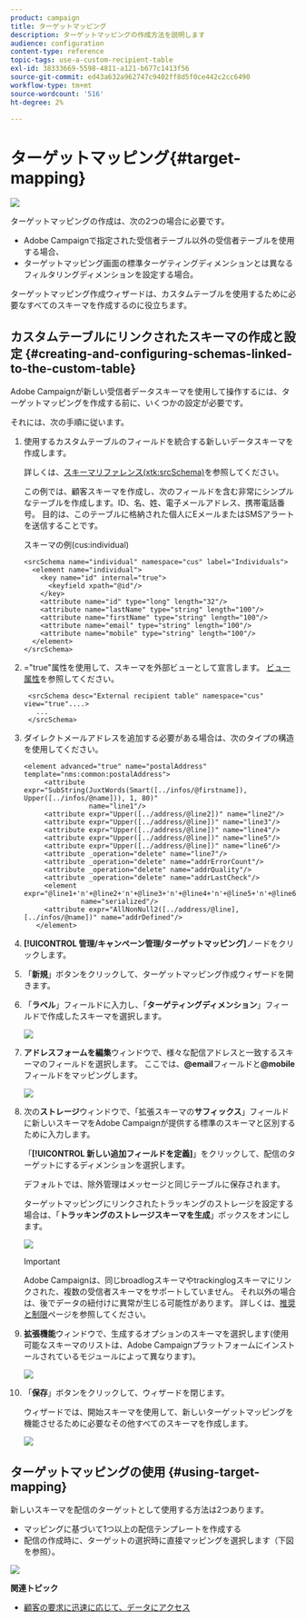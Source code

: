 ```yaml
---
product: campaign
title: ターゲットマッピング
description: ターゲットマッピングの作成方法を説明します
audience: configuration
content-type: reference
topic-tags: use-a-custom-recipient-table
exl-id: 38333669-5598-4811-a121-b677c1413f56
source-git-commit: ed43a632a962747c9402ff8d5f0ce442c2cc6490
workflow-type: tm+mt
source-wordcount: '516'
ht-degree: 2%

---
```


# ターゲットマッピング{#target-mapping}

![](../../assets/v7-only.svg)

ターゲットマッピングの作成は、次の2つの場合に必要です。

* Adobe Campaignで指定された受信者テーブル以外の受信者テーブルを使用する場合、
* ターゲットマッピング画面の標準ターゲティングディメンションとは異なるフィルタリングディメンションを設定する場合。

ターゲットマッピング作成ウィザードは、カスタムテーブルを使用するために必要なすべてのスキーマを作成するのに役立ちます。

## カスタムテーブルにリンクされたスキーマの作成と設定 {#creating-and-configuring-schemas-linked-to-the-custom-table}

Adobe Campaignが新しい受信者データスキーマを使用して操作するには、ターゲットマッピングを作成する前に、いくつかの設定が必要です。

それには、次の手順に従います。

1. 使用するカスタムテーブルのフィールドを統合する新しいデータスキーマを作成します。

   詳しくは、[スキーマリファレンス(xtk:srcSchema)](../../configuration/using/about-schema-reference.md)を参照してください。

   この例では、顧客スキーマを作成し、次のフィールドを含む非常にシンプルなテーブルを作成します。ID、名、姓、電子メールアドレス、携帯電話番号。 目的は、このテーブルに格納された個人にEメールまたはSMSアラートを送信することです。

   スキーマの例(cus:individual)

   ```
   <srcSchema name="individual" namespace="cus" label="Individuals">
     <element name="individual">
       <key name="id" internal="true">
         <keyfield xpath="@id"/>
       </key>
       <attribute name="id" type="long" length="32"/>
       <attribute name="lastName" type="string" length="100"/>
       <attribute name="firstName" type="string" length="100"/>
       <attribute name="email" type="string" length="100"/>
       <attribute name="mobile" type="string" length="100"/>
     </element>
   </srcSchema>
   ```

1. =&quot;true&quot;属性を使用して、スキーマを外部ビューとして宣言します。 [ビュー属性](../../configuration/using/schema-characteristics.md#the-view-attribute)を参照してください。

   ```
    <srcSchema desc="External recipient table" namespace="cus" view="true"....>
      ...
    </srcSchema>
   ```

1. ダイレクトメールアドレスを追加する必要がある場合は、次のタイプの構造を使用してください。

   ```
   <element advanced="true" name="postalAddress" template="nms:common:postalAddress">
        <attribute expr="SubString(JuxtWords(Smart([../infos/@firstname]), Upper([../infos/@name])), 1, 80)"
                   name="line1"/>
        <attribute expr="Upper([../address/@line2])" name="line2"/>
        <attribute expr="Upper([../address/@line])" name="line3"/>
        <attribute expr="Upper([../address/@line])" name="line4"/>
        <attribute expr="Upper([../address/@line])" name="line5"/>
        <attribute expr="Upper([../address/@line])" name="line6"/>
        <attribute _operation="delete" name="line7"/>
        <attribute _operation="delete" name="addrErrorCount"/>
        <attribute _operation="delete" name="addrQuality"/>
        <attribute _operation="delete" name="addrLastCheck"/>
        <element expr="@line1+'n'+@line2+'n'+@line3+'n'+@line4+'n'+@line5+'n'+@line6"
                 name="serialized"/>
        <attribute expr="AllNonNull2([../address/@line], [../infos/@name])" name="addrDefined"/>
      </element>
   ```

1. **[!UICONTROL 管理/キャンペーン管理/ターゲットマッピング]**&#x200B;ノードをクリックします。
1. 「**新規**」ボタンをクリックして、ターゲットマッピング作成ウィザードを開きます。
1. 「**ラベル**」フィールドに入力し、「**ターゲティングディメンション**」フィールドで作成したスキーマを選択します。

   ![](assets/mapping_diffusion_wizard_1.png)

1. **アドレスフォームを編集**&#x200B;ウィンドウで、様々な配信アドレスと一致するスキーマのフィールドを選択します。 ここでは、**@email**&#x200B;フィールドと&#x200B;**@mobile**&#x200B;フィールドをマッピングします。

   ![](assets/mapping_diffusion_wizard_2.png)

1. 次の&#x200B;**ストレージ**&#x200B;ウィンドウで、「拡張スキーマの&#x200B;**サフィックス**」フィールドに新しいスキーマをAdobe Campaignが提供する標準のスキーマと区別するために入力します。

   「**[!UICONTROL 新しい追加フィールドを定義]**」をクリックして、配信のターゲットにするディメンションを選択します。

   デフォルトでは、除外管理はメッセージと同じテーブルに保存されます。

   ターゲットマッピングにリンクされたトラッキングのストレージを設定する場合は、「**トラッキングのストレージスキーマを生成**」ボックスをオンにします。

   ![](assets/mapping_diffusion_wizard_3.png)

   >[!IMPORTANT]
   >
   >Adobe Campaignは、同じbroadlogスキーマやtrackinglogスキーマにリンクされた、複数の受信者スキーマをサポートしていません。 それ以外の場合は、後でデータの紐付けに異常が生じる可能性があります。 詳しくは、[推奨と制限](../../configuration/using/about-custom-recipient-table.md)ページを参照してください。

1. **拡張機能**&#x200B;ウィンドウで、生成するオプションのスキーマを選択します(使用可能なスキーマのリストは、Adobe Campaignプラットフォームにインストールされているモジュールによって異なります)。

   ![](assets/mapping_diffusion_wizard_4.png)

1. 「**保存**」ボタンをクリックして、ウィザードを閉じます。

   ウィザードでは、開始スキーマを使用して、新しいターゲットマッピングを機能させるために必要なその他すべてのスキーマを作成します。

   ![](assets/mapping_schema_list.png)

## ターゲットマッピングの使用 {#using-target-mapping}

新しいスキーマを配信のターゲットとして使用する方法は2つあります。

* マッピングに基づいて1つ以上の配信テンプレートを作成する
* 配信の作成時に、ターゲットの選択時に直接マッピングを選択します（下図を参照）。

![](assets/mapping_selection_ciblage.png)

**関連トピック**

* [顧客の要求に迅速に応じて、データにアクセス](https://helpx.adobe.com/campaign/kb/simplifying-campaign-management-acc.html#Quicklyrespondtocustomerrequeststoaccesstheirdata)

